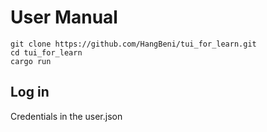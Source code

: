 # User Manual 

```
git clone https://github.com/HangBeni/tui_for_learn.git
cd tui_for_learn
cargo run
```

## Log in 
Credentials in the user.json

